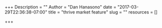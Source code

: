 +++
Description = ""
Author = "Dan Hanasono"
date = "2017-03-29T22:36:38-07:00"
title = "thrive market feature"
slug = ""
resources = []

+++

